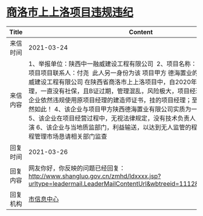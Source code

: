 # <a href="http://www.shangluo.gov.cn/zmhd/ldxxxx.jsp?urltype=leadermail.LeaderMailContentUrl&wbtreeid=1112&leadermailid=7068">商洛市上上洛项目违规违纪</a>
| Title |                                                                                                                                                             Content                                                                                                                                                              |
|:-----:|----------------------------------------------------------------------------------------------------------------------------------------------------------------------------------------------------------------------------------------------------------------------------------------------------------------------------------|
| 来信时间  | 2021-03-24                                                                                                                                                                                                                                                                                                                       |
| 来信内容  | 1、举报单位：陕西中一融威建设工程有限公司  2、项目名称：陕西省商洛市上上洛项目项目联系人：付尧  此人另一身份为该 项目甲方 德海置业的股东 3、陕西中一融威建设工程有限公司 在陕西省商洛市上上洛项目中，自2020年6月起使用的项目经理，一直没有社保，且B证过期，管理混乱，风险极大，项目经理已离职几个月，该企业依然违规使用原项目经理的建造师证书，挂的项目经理；至今已有十个月了，依然如此！ 4、该企业与项目甲方陕西德海置业有限公司实质为一家，只有一套人员； 5、该企业在项目经营过程中，无视法律规定，没有技术负责人，监理缺位，自导自演 6、该企业与当地质监部门，利益输送，以达到无人监管的程度，严重扰乱建筑工程管理市场恳请相关部门监查 |
| 回复时间  | 2021-03-26                                                                                                                                                                                                                                                                                                                       |
| 回复内容  | 网友你好，你反映的问题已经回复：http://www.shangluo.gov.cn/zmhd/ldxxxx.jsp?urltype=leadermail.LeaderMailContentUrl&wbtreeid=1112&leadermailid=6803                                                                                                                                                                                               |
| 回复机构  | <a href="../../categories/agencies/市信息中心.md">市信息中心</a>                                                                                                                                                                                                                                                                           |
